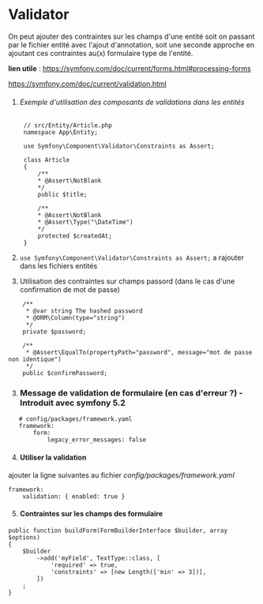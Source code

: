 # Validator

On peut ajouter des contraintes sur les champs d'une entité soit on passant par le fichier entité avec l'ajout d'annotation,
soit une seconde approche en ajoutant ces contraintes au(x) formulaire type de l'entité.

**lien utile** :
   https://symfony.com/doc/current/forms.html#processing-forms

   https://symfony.com/doc/current/validation.html



1. ###### Exemple d'utilisation des composants de validations dans les entités
   ```
    // src/Entity/Article.php
    namespace App\Entity;

    use Symfony\Component\Validator\Constraints as Assert;

    class Article
    {
        /**
        * @Assert\NotBlank
        */
        public $title;

        /**
        * @Assert\NotBlank
        * @Assert\Type("\DateTime")
        */
        protected $createdAt;
    }
    ```
2. `` use Symfony\Component\Validator\Constraints as Assert; `` a rajouter dans les fichiers entités

4. Utilisation des contraintes sur champs passord (dans le cas d'une confirmation de mot de passe)
```
    /**
     * @var string The hashed password
     * @ORM\Column(type="string")
     */
    private $password;

    /**
     * @Assert\EqualTo(propertyPath="password", message="mot de passe non identique")
     */
    public $confirmPassword;
```

3. ### Message de validation de formulaire (en cas d'erreur ?) - Introduit avec symfony 5.2
 ```
    # config/packages/framework.yaml
    framework:
        form:
            legacy_error_messages: false

 ```

 4. #### Utiliser la validation 
 ajouter la ligne suivantes au fichier  *config/packages/framework.yaml*
 
```
framework:
    validation: { enabled: true }
```

5. #### Contraintes sur les champs des formulaire
```
public function buildForm(FormBuilderInterface $builder, array $options)
{
    $builder
        ->add('myField', TextType::class, [
            'required' => true,
            'constraints' => [new Length(['min' => 3])],
        ])
    ;
}
```